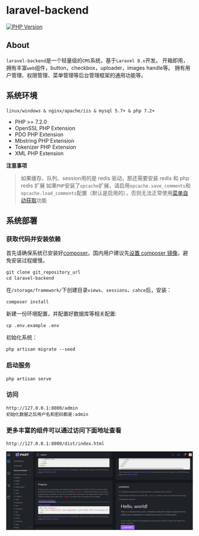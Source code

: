 # laravel-backend
 [![PHP Version](https://img.shields.io/badge/php-%3E%3D7.2-8892BF.svg)](http://www.php.net/)

## About 
 `laravel-backend`是一个轻量级的`CMS`系统，基于`Laravel 8.x`开发。
 开箱即用，拥有丰富`web`组件，button，checkbox，uploader，images handle等。
 拥有用户管理、权限管理、菜单管理等后台管理框架的通用功能等。

## 系统环境
`linux/windows & nginx/apache/iis & mysql 5.7+ & php 7.2+`

* PHP >= 7.2.0
* OpenSSL PHP Extension
* PDO PHP Extension
* Mbstring PHP Extension
* Tokenizer PHP Extension
* XML PHP Extension

**注意事项**

> 如果缓存、队列、session用的是 redis 驱动，那还需要安装 redis 和 php redis 扩展
> 如果`PHP`安装了`opcache`扩展，请启用`opcache.save_comments`和`opcache.load_comments`配置（默认是启用的），否则无法正常使用[菜单自动获取](#菜单自动获取)功能

## 系统部署

### 获取代码并安装依赖
首先请确保系统已安装好[composer](https://getcomposer.org/)。国内用户建议先[设置 composer 镜像](https://developer.aliyun.com/composer)，避免安装过程缓慢。
```
git clone git_repository_url
cd laravel-backend
```
在`/storage/framework/`下创建目录`views`、`sessions`、`cahce`后，安装：
```
composer install
```

新建一份环境配置，并配置好数据库等相关配置:
```
cp .env.example .env
```
初始化系统：
```
php artisan migrate --seed
```

### 启动服务
```
php artisan serve
```
### 访问
```
http://127.0.0.1:8000/admin
初始化数据之后用户名和密码都是:admin
```
### 更多丰富的组件可以通过访问下面地址查看
```
http://127.0.0.1:8000/dist/index.html
```
![Image text](https://github.com/thumbs-up100/laravel-backend/blob/master/public/images/part.png)

